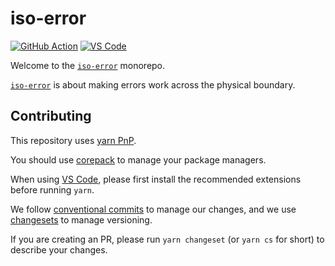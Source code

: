 # iso-error

[![GitHub Action][github-release]][github-action-url]
[![VS Code][vscode-image]][vscode-url]

Welcome to the [`iso-error`] monorepo.

[`iso-error`] is about making errors work across the physical boundary.

## Contributing

This repository uses [yarn PnP].

You should use [corepack] to manage your package managers.

When using [VS Code][vscode-url],
please first install the recommended extensions before running `yarn`.

We follow [conventional commits] to manage our changes,
and we use [changesets] to manage versioning.

If you are creating an PR,
please run `yarn changeset` (or `yarn cs` for short) to describe your changes.

[`iso-error`]: https://github.com/unional/iso-error/tree/main/packages/iso-error
[changesets]: https://github.com/changesets/changesets
[conventional commits]: https://www.conventionalcommits.org/en/v1.0.0/
[corepack]: https://nodejs.org/api/corepack.html
[github-action-url]: https://github.com/unional/iso-error/actions
[github-release]: https://github.com/unional/iso-error/workflows/release/badge.svg
[vscode-image]: https://img.shields.io/badge/vscode-ready-green.svg
[vscode-url]: https://code.visualstudio.com/
[yarn PnP]: https://yarnpkg.com/features/pnp
